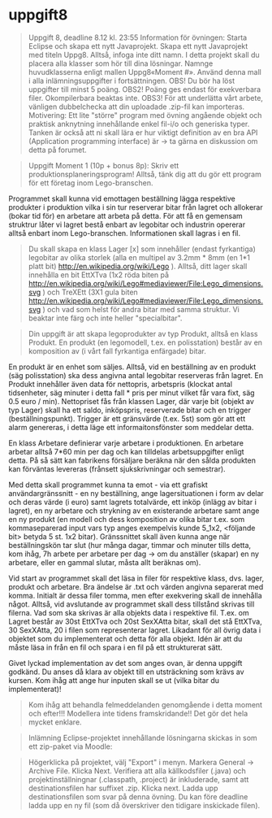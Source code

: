 # uppgift8

> Uppgift 8, deadline 8.12 kl. 23:55
>Information för övningen:
Starta Eclipse och skapa ett nytt Javaprojekt.
Skapa ett nytt Javaprojekt med titeln Uppg8. Alltså, infoga inte ditt namn. I detta projekt skall du placera alla klasser som hör till dina lösningar. Namnge huvudklasserna enligt mallen Uppg8«Moment #». Använd denna mall i alla inlämningsuppgifter i fortsättningen.
> OBS! Du bör ha löst uppgifter till minst 5 poäng. 
> OBS2! Poäng ges endast för exekverbara filer. Okompilerbara beaktas inte.
OBS3! För att underlätta vårt arbete, vänligen dubbelchecka att din uploadade .zip-fil kan importeras.
> Motivering: Ett lite "större" program med övning angående objekt och praktisk anknytning innehållande enkel fil-i/o och generiska typer. Tanken är också att ni skall lära er hur viktigt definition av en bra API (Application programming interface) är -> ta gärna en diskussion om detta på forumet.

> Uppgift
> Moment 1 (10p + bonus 8p): Skriv ett produktionsplaneringsprogram! Alltså, tänk dig att du gör ett program för ett företag inom Lego-branschen. 

Programmet skall kunna vid emottagen beställning lägga respektive produkter i produktion vilka i sin tur reserverar bitar från lagret och allokerar (bokar tid för) en arbetare att arbeta på detta. För att få en gemensam struktrur låter vi lagret bestå enbart av legobitar och industrin opererar alltså enbart inom Lego-branschen. Informationen skall lagras i en fil.

> Du skall skapa en klass Lager [x] som innehåller (endast fyrkantiga) legobitar av olika storlek (alla en multipel av 3.2mm * 8mm (en 1*1 platt bit) http://en.wikipedia.org/wiki/Lego ). Alltså, ditt lager skall innehålla en bit EttXTva (1x2 röda biten på http://en.wikipedia.org/wiki/Lego#mediaviewer/File:Lego_dimensions.svg ) och TreXEtt (3X1 gula biten http://en.wikipedia.org/wiki/Lego#mediaviewer/File:Lego_dimensions.svg ) och vad som helst för andra bitar med samma struktur. Vi beaktar inte färg och inte heller "specialbitar".

> Din uppgift är att skapa legoprodukter av typ Produkt, alltså en klass Produkt. En produkt (en legomodell, t.ex. en polisstation) består av en komposition av (i vårt fall fyrkantiga enfärgade) bitar. 

En produkt är en enhet som säljes. Alltså, vid en beställning av en produkt (säg polisstation) ska dess angivna antal legobitar reserveras från lagret. En Produkt innehåller även data för nettopris, arbetspris (klockat antal tidsenheter, säg minuter i detta fall * pris per minut vilket får vara fixt, säg 0.5 euro / min). Nettopriset fås från klassen Lager, där varje bit (objekt av typ Lager) skall ha ett saldo, inköpspris, reserverade bitar och en trigger (beställningspunkt). Trigger är ett gränsvärde (t.ex. 5st) som gör att ett alarm genereras, i detta läge ett informaitonsfönster som meddelar detta. 

En klass Arbetare definierar varje arbetare i produktionen. En arbetare arbetar alltså 7*60 min per dag och kan tilldelas arbetsuppgifter enligt detta. På så sätt kan fabrikens försäljare beräkna när den sålda produkten kan förväntas levereras (frånsett sjukskrivningar och semestrar).

Med detta skall programmet kunna ta emot - via ett grafiskt användargränssnitt - en ny beställning, ange lagersituationen i form av delar och deras värde (i euro) samt lagrets totalvärde, ett inköp (inlägg av bitar i lagret), en ny arbetare och strykning av en existerande arbetare samt ange en ny produkt (en modell och dess komposition av olika bitar t.ex. som kommaseparerad input vars typ anges exempelvis kunde 5_1x2, <följande bit> betyda 5 st. 1x2 bitar). Gränssnittet skall även kunna ange när beställningskön tar slut (hur många dagar, timmar och minuter tills detta, kom ihåg, 7h arbete per arbetare per dag -> om du anställer (skapar) en ny arbetare, eller en gammal slutar, måsta allt beräknas om).

Vid start av programmet skall det läsa in filer för respektive klass, dvs. lager, produkt och arbetare. Bra ändelse är .txt och värden angivna separerat med komma. Initialt är dessa filer tomma, men efter exekvering skall de innehålla något. Alltså, vid avslutande av programmet skall dess tillstånd skrivas till filerna. Vad som ska skrivas är alla objekts data i respektive fil. T.ex. om Lagret består av 30st EttXTva och 20st SexXAtta bitar, skall det stå EttXTva, 30 <radbyte> SexXAtta, 20 i filen som representerar lagret. Likadant för all övrig data i objektet som du implementerat och detta för alla objekt. Idén är att du måste läsa in från en fil och spara i en fil på ett strukturerat sätt.

Givet lyckad implementation av det som anges ovan, är denna uppgift godkänd. Du anses då klara av objekt till en utsträckning som krävs av kursen. Kom ihåg att ange hur inputen skall se ut (vilka bitar du implementerat)!

>Kom ihåg att behandla felmeddelanden genomgående i detta moment och efter!!!
Modellera inte tidens framskridande!! Det gör det hela mycket enklare.

>Inlämning
Eclipse-projektet innehållande lösningarna skickas in som ett zip-paket via Moodle:

>Högerklicka på projektet, välj "Export" i menyn.
Markera General -> Archive File. Klicka Next.
Verifiera att alla källkodsfiler (.java) och projektinställningnar (.classpath, .project) är inkluderade, samt att destinationsfilen har suffixet .zip. Klicka next.
Ladda upp destinationsfilen som svar på denna övning. Du kan före deadline ladda upp en ny fil (som då överskriver den tidigare inskickade filen).
